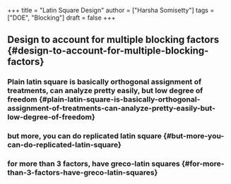 +++
title = "Latin Square Design"
author = ["Harsha Somisetty"]
tags = ["DOE", "Blocking"]
draft = false
+++

## Design to account for multiple blocking factors {#design-to-account-for-multiple-blocking-factors}


### Plain latin square is basically orthogonal assignment of treatments, can analyze pretty easily, but low degree of freedom {#plain-latin-square-is-basically-orthogonal-assignment-of-treatments-can-analyze-pretty-easily-but-low-degree-of-freedom}


### but more, you can do replicated latin square {#but-more-you-can-do-replicated-latin-square}


### for more than 3 factors, have greco-latin squares {#for-more-than-3-factors-have-greco-latin-squares}